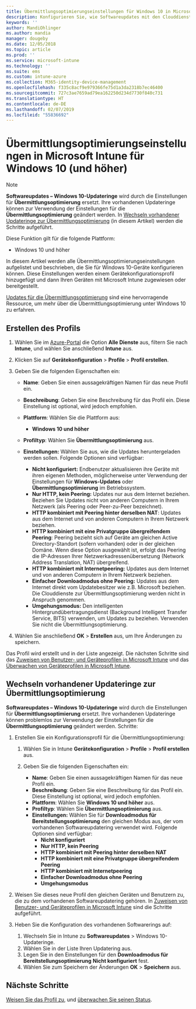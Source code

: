 ```yaml
---
title: Übermittlungsoptimierungseinstellungen für Windows 10 in Microsoft Intune – Azure | Microsoft-Dokumentation
description: Konfigurieren Sie, wie Softwareupdates mit den Clouddiensten zur Übermittlungsoptimierung, die für Geräte mit Windows 10 und höher zur Verfügung stehen, auf Ihre Geräte übermittelt werden. Erstellen Sie in Intune ein Gerätekonfigurationsprofil zum Installieren von Updates über das Internet. Erfahren Sie auch, wie vorhandene Updateringe mit einem Übermittlungsoptimierungsprofil ersetzt werden.
keywords: ''
author: MandiOhlinger
ms.author: mandia
manager: dougeby
ms.date: 12/05/2018
ms.topic: article
ms.prod: ''
ms.service: microsoft-intune
ms.technology: ''
ms.suite: ems
ms.custom: intune-azure
ms.collection: M365-identity-device-management
ms.openlocfilehash: f335c8acf9e979366fe75d1a3da2318b7ec46400
ms.sourcegitcommit: 727c3ae7659ad79ea162250d234d7730f840c731
ms.translationtype: HT
ms.contentlocale: de-DE
ms.lasthandoff: 02/07/2019
ms.locfileid: "55836692"
---
```

# <a name="windows-10-and-newer-delivery-optimization-settings-in-microsoft-intune"></a>Übermittlungsoptimierungseinstellungen in Microsoft Intune für Windows 10 (und höher)

> [!NOTE]
> **Softwareupdates – Windows 10-Updateringe** wird durch die Einstellungen für **Übermittlungsoptimierung** ersetzt. Ihre vorhandenen Updateringe können zur Verwendung der Einstellungen für die **Übermittlungsoptimierung** geändert werden. In [Wechseln vorhandener Updateringe zur Übermittlungsoptimierung](#move-existing-update-rings-to-delivery-optimization) (in diesem Artikel) werden die Schritte aufgeführt. 


Diese Funktion gilt für die folgende Plattform:

- Windows 10 und höher

In diesem Artikel werden alle Übermittlungsoptimierungseinstellungen aufgelistet und beschrieben, die Sie für Windows 10-Geräte konfigurieren können. Diese Einstellungen werden einem Gerätekonfigurationsprofil hinzugefügt und dann Ihren Geräten mit Microsoft Intune zugewiesen oder bereitgestellt.

[Updates für die Übermittlungsoptimierung](https://docs.microsoft.com/windows/deployment/update/waas-delivery-optimization) sind eine hervorragende Ressource, um mehr über die Übermittlungsoptimierung unter Windows 10 zu erfahren.

## <a name="create-the-profile"></a>Erstellen des Profils

1. Wählen Sie im [Azure-Portal](https://portal.azure.com) die Option **Alle Dienste** aus, filtern Sie nach **Intune**, und wählen Sie anschließend **Intune** aus.

2. Klicken Sie auf **Gerätekonfiguration** > **Profile** > **Profil erstellen**.

3. Geben Sie die folgenden Eigenschaften ein:

    - **Name**: Geben Sie einen aussagekräftigen Namen für das neue Profil ein.
    - **Beschreibung**: Geben Sie eine Beschreibung für das Profil ein. Diese Einstellung ist optional, wird jedoch empfohlen.
    - **Plattform**: Wählen Sie die Plattform aus:  

        - **Windows 10 und höher**

    - **Profiltyp**: Wählen Sie **Übermittlungsoptimierung** aus.
    - **Einstellungen:** Wählen Sie aus, wie die Updates heruntergeladen werden sollen. Folgende Optionen sind verfügbar: 

        - **Nicht konfiguriert:** Endbenutzer aktualisieren ihre Geräte mit ihren eigenen Methoden, möglicherweise unter Verwendung der Einstellungen für **Windows-Updates** oder **Übermittlungsoptimierung** im Betriebssystem.
        - **Nur HTTP, kein Peering:** Updates nur aus dem Internet beziehen. Beziehen Sie Updates nicht von anderen Computern in Ihrem Netzwerk (als Peering oder Peer-zu-Peer bezeichnet).
        - **HTTP kombiniert mit Peering hinter derselben NAT**: Updates aus dem Internet und von anderen Computern in Ihrem Netzwerk beziehen. 
        - **HTTP kombiniert mit eine Privatgruppe übergreifendem Peering**: Peering bezieht sich auf Geräte am gleichen Active Directory-Standort (sofern vorhanden) oder in der gleichen Domäne. Wenn diese Option ausgewählt ist, erfolgt das Peering die IP-Adressen Ihrer Netzwerkadressenübersetzung (Network Address Translation, NAT) übergreifend.
        - **HTTP kombiniert mit Internetpeering:** Updates aus dem Internet und von anderen Computern in Ihrem Netzwerk beziehen.
        - **Einfacher Downloadmodus ohne Peering:** Updates aus dem Internet direkt vom Updatebesitzer wie z.B. Microsoft beziehen. Die Clouddienste zur Übermittlungsoptimierung werden nicht in Anspruch genommen.
        - **Umgehungsmodus:** Den intelligenten Hintergrundübertragungsdienst (Background Intelligent Transfer Service, BITS) verwenden, um Updates zu beziehen. Verwenden Sie nicht die Übermittlungsoptimierung.

4. Wählen Sie anschließend **OK** > **Erstellen** aus, um Ihre Änderungen zu speichern.

Das Profil wird erstellt und in der Liste angezeigt. Die nächsten Schritte sind das [Zuweisen von Benutzer- und Geräteprofilen in Microsoft Intune](device-profile-assign.md) und das [Überwachen von Geräteprofilen in Microsoft Intune](device-profile-monitor.md).

## <a name="move-existing-update-rings-to-delivery-optimization"></a>Wechseln vorhandener Updateringe zur Übermittlungsoptimierung

**Softwareupdates – Windows 10-Updateringe** wird durch die Einstellungen für **Übermittlungsoptimierung** ersetzt. Ihre vorhandenen Updateringe können problemlos zur Verwendung der Einstellungen für die **Übermittlungsoptimierung** geändert werden. Schritte:

1. Erstellen Sie ein Konfigurationsprofil für die Übermittlungsoptimierung:

    1. Wählen Sie in Intune **Gerätekonfiguration** > **Profile** > **Profil erstellen** aus.
    2. Geben Sie die folgenden Eigenschaften ein:

        - **Name**: Geben Sie einen aussagekräftigen Namen für das neue Profil ein.
        - **Beschreibung**: Geben Sie eine Beschreibung für das Profil ein. Diese Einstellung ist optional, wird jedoch empfohlen.
        - **Plattform**: Wählen Sie **Windows 10 und höher** aus.
        - **Profiltyp**: Wählen Sie **Übermittlungsoptimierung** aus.
        - **Einstellungen:** Wählen Sie für **Downloadmodus für Bereitstellungsoptimierung** den gleichen Modus aus, der vom vorhandenen Softwareupdatering verwendet wird. Folgende Optionen sind verfügbar:
            - **Nicht konfiguriert**
            - **Nur HTTP, kein Peering**
            - **HTTP kombiniert mit Peering hinter derselben NAT**
            - **HTTP kombiniert mit eine Privatgruppe übergreifendem Peering**
            - **HTTP kombiniert mit Internetpeering**
            - **Einfacher Downloadmodus ohne Peering**
            - **Umgehungsmodus**

2. Weisen Sie dieses neue Profil den gleichen Geräten und Benutzern zu, die zu dem vorhandenen Softwareupdatering gehören. In [Zuweisen von Benutzer- und Geräteprofilen in Microsoft Intune](device-profile-assign.md) sind die Schritte aufgeführt.

3. Heben Sie die Konfiguration des vorhandenen Softwarerings auf:
    1. Wechseln Sie in Intune zu **Softwareupdates** > Windows 10-Updateringe.
    2. Wählen Sie in der Liste Ihren Updatering aus.
    3. Legen Sie in den Einstellungen für den **Downloadmodus für Bereitstellungsoptimierung** **Nicht konfiguriert** fest.
    4. Wählen Sie zum Speichern der Änderungen **OK** > **Speichern** aus.

## <a name="next-steps"></a>Nächste Schritte

[Weisen Sie das Profil zu](device-profile-assign.md), und [überwachen Sie seinen Status](device-profile-monitor.md).
